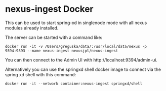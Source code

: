 # nexus-ingest Docker

This can be used to start spring-xd in singlenode mode with all nexus modules already installed.


The server can be started with a command like:

`docker run -it -v /Users/greguska/data/:/usr/local/data/nexus -p 9394:9393 --name nexus-ingest nexusjpl/nexus-ingest`

You can then connect to the Admin UI with http://localhost:9394/admin-ui.

Alternatively you can use the springxd shell docker image to connect via the spring xd shell with this command:

`docker run -it --network container:nexus-ingest springxd/shell`